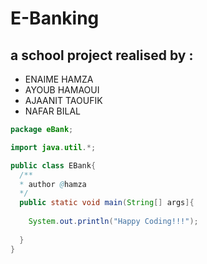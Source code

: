 # E-Banking 
## a school project realised by :
* ENAIME HAMZA
* AYOUB HAMAOUI
* AJAANIT TAOUFIK
* NAFAR BILAL

```java
package eBank;

import java.util.*;

public class EBank{
  /**
  * author @hamza
  */
  public static void main(String[] args]{
  
    System.out.println("Happy Coding!!!");
    
  }
}
```
